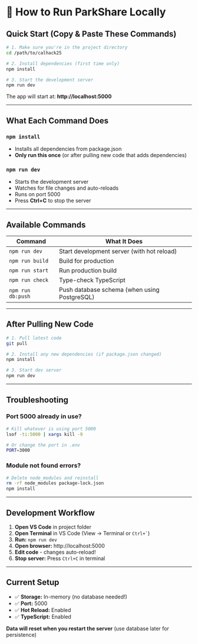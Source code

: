 # 🚀 How to Run ParkShare Locally

## Quick Start (Copy & Paste These Commands)

```bash
# 1. Make sure you're in the project directory
cd /path/to/calhack25

# 2. Install dependencies (first time only)
npm install

# 3. Start the development server
npm run dev
```

The app will start at: **http://localhost:5000**

---

## What Each Command Does

### `npm install`
- Installs all dependencies from package.json
- **Only run this once** (or after pulling new code that adds dependencies)

### `npm run dev`
- Starts the development server
- Watches for file changes and auto-reloads
- Runs on port 5000
- Press **Ctrl+C** to stop the server

---

## Available Commands

| Command | What It Does |
|---------|-------------|
| `npm run dev` | Start development server (with hot reload) |
| `npm run build` | Build for production |
| `npm run start` | Run production build |
| `npm run check` | Type-check TypeScript |
| `npm run db:push` | Push database schema (when using PostgreSQL) |

---

## After Pulling New Code

```bash
# 1. Pull latest code
git pull

# 2. Install any new dependencies (if package.json changed)
npm install

# 3. Start dev server
npm run dev
```

---

## Troubleshooting

### Port 5000 already in use?
```bash
# Kill whatever is using port 5000
lsof -ti:5000 | xargs kill -9

# Or change the port in .env
PORT=3000
```

### Module not found errors?
```bash
# Delete node_modules and reinstall
rm -rf node_modules package-lock.json
npm install
```

---

## Development Workflow

1. **Open VS Code** in project folder
2. **Open Terminal** in VS Code (View → Terminal or `` Ctrl+` ``)
3. **Run:** `npm run dev`
4. **Open browser:** http://localhost:5000
5. **Edit code** - changes auto-reload!
6. **Stop server:** Press `Ctrl+C` in terminal

---

## Current Setup

- ✅ **Storage:** In-memory (no database needed!)
- ✅ **Port:** 5000
- ✅ **Hot Reload:** Enabled
- ✅ **TypeScript:** Enabled

**Data will reset when you restart the server** (use database later for persistence)
